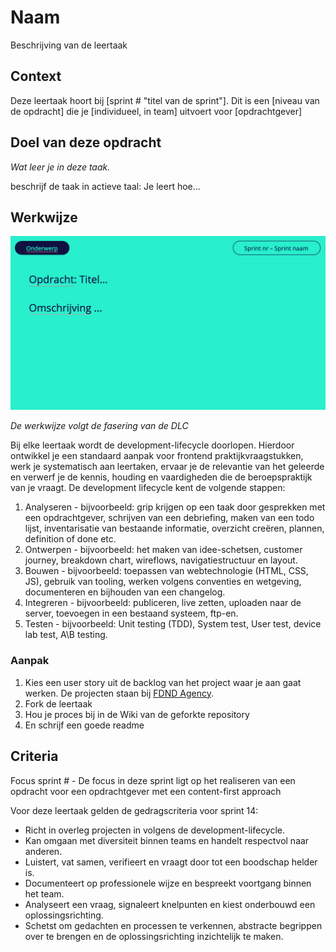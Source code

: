 <!--
De conventie voor naamgeving is sprintnaam-(sub)taaknaam
Topics: (sub)task semester-naam, semesternummer, sprint-naam, sprint-nummer
-->

# Naam

Beschrijving van de leertaak

## Context
Deze leertaak hoort bij [sprint # "titel van de sprint"]. Dit is een [niveau van de opdracht] die je [individueel, in team] uitvoert voor [opdrachtgever]

## Doel van deze opdracht
*Wat leer je in deze taak.*

beschrijf de taak in actieve taal: Je leert hoe...

## Werkwijze
![Opdrachtomschrijving](opdrachtomschrijving.png)

*De werkwijze volgt de fasering van de DLC*


Bij elke leertaak wordt de development-lifecycle doorlopen. Hierdoor ontwikkel je een standaard aanpak voor frontend praktijkvraagstukken, werk je systematisch aan leertaken, ervaar je de relevantie van het geleerde en verwerf je de kennis, houding en vaardigheden die de beroepspraktijk van je vraagt.
De development lifecycle kent de volgende stappen:

1. Analyseren - bijvoorbeeld: grip krijgen op een taak door gesprekken met een opdrachtgever, schrijven van een debriefing, maken van een todo lijst, inventarisatie van bestaande informatie, overzicht creëren, plannen, definition of done etc.
2. Ontwerpen - bijvoorbeeld: het maken van idee-schetsen, customer journey, breakdown chart, wireflows, navigatiestructuur en layout.
3. Bouwen - bijvoorbeeld: toepassen van webtechnologie (HTML, CSS, JS), gebruik van tooling, werken volgens conventies en wetgeving, documenteren en bijhouden van een changelog.
4. Integreren - bijvoorbeeld: publiceren, live zetten, uploaden naar de server, toevoegen in een bestaand systeem, ftp-en.
5. Testen - bijvoorbeeld: Unit testing (TDD), System test, User test, device lab test, A\B testing.

### Aanpak
1. Kies een user story uit de backlog van het project waar je aan gaat werken. De projecten staan bij [FDND Agency](https://github.com/fdnd-agency).  
2. Fork de leertaak
3. Hou je proces bij in de Wiki van de geforkte repository
4. En schrijf een goede readme

## Criteria

Focus sprint # - De focus in deze sprint ligt op het realiseren van een opdracht voor een opdrachtgever met een content-first approach

Voor deze leertaak gelden de gedragscriteria voor sprint 14: 
* Richt in overleg projecten in volgens de development-lifecycle.
* Kan omgaan met diversiteit binnen teams en handelt respectvol naar anderen.
* Luistert, vat samen, verifieert en vraagt door tot een boodschap helder is.
* Documenteert op professionele wijze en bespreekt voortgang binnen het team.
* Analyseert een vraag, signaleert knelpunten en kiest onderbouwd een oplossingsrichting.
* Schetst om gedachten en processen te verkennen, abstracte begrippen over te brengen en de oplossingsrichting inzichtelijk te maken.
